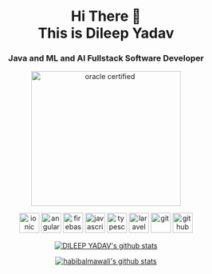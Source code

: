<h1 align="center">
Hi There 👋 <br> 
This is Dileep Yadav
</h1>

<h3 align="center">
Java and ML and AI Fullstack Software Developer
</h3>

 <p align="center">
  <img src="https://d1jnx9ba8s6j9r.cloudfront.net/blog/wp-content/uploads/2018/01/2-2-768x685.png" alt="oracle certified" width="300" height="270"/>
  <!-- <img src="https://habib.al-mawali.com/wp-content/uploads/KTBase-Technologies.png" alt="ktbase" width="133" height="80"/> -->
 </p>

<p align="center">
  <img src="https://www.vectorlogo.zone/logos/ionicframework/ionicframework-icon.svg" alt="ionic" width="40" height="40"/>
  <img src="https://seeklogo.com/images/A/angular-logo-CF8B6B5B10-seeklogo.com.png" alt="angular" width="40" height="40"/>
  <img src="https://www.vectorlogo.zone/logos/firebase/firebase-icon.svg" alt="firebase" width="40" height="40"/>
  <img src="https://devicons.github.io/devicon/devicon.git/icons/javascript/javascript-original.svg" alt="javascript" width="40" height="40"/>  
  <img src="https://devicons.github.io/devicon/devicon.git/icons/typescript/typescript-original.svg" alt="typescript" width="40" height="40"/> 
  
  <img src="https://upload.vectorlogo.zone/logos/laravel/images/fd9bffa7-873e-4946-92bc-815ed69faeec.svg" alt="laravel" width="40" height="40"/>
  
  <img src="https://www.vectorlogo.zone/logos/git-scm/git-scm-icon.svg" alt="git" width="40" height="40"/> 
  <img src="https://www.vectorlogo.zone/logos/github/github-tile.svg" alt="github" width="40" height="40"/> 
 </p>
 

<p align="center">
  <a href="https://github.com/dileep66yadav">
    <img src="https://github-readme-stats.vercel.app/api?username=dileep66yadav&count_private=true&hide_border=true&show_icons=true &theme=flag-india " alt="DILEEP YADAV's github stats">
  </a>
</p>


<p align="center">
  <a href="[https://github.com/dileep66yadav](https://github.com/dileep66yadav)">
    <img src="https://github-readme-stats.vercel.app/api/top-langs/?username=DILEEP66YADAV&langs_count=8 &layout=compact&hide_border=true&show_icons=true&count_private=true" alt="habibalmawali's github stats">
  </a>
</p>

